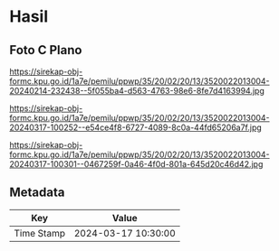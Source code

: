 # Hasil

## Foto C Plano

https://sirekap-obj-formc.kpu.go.id/1a7e/pemilu/ppwp/35/20/02/20/13/3520022013004-20240214-232438--5f055ba4-d563-4763-98e6-8fe7d4163994.jpg

https://sirekap-obj-formc.kpu.go.id/1a7e/pemilu/ppwp/35/20/02/20/13/3520022013004-20240317-100252--e54ce4f8-6727-4089-8c0a-44fd65206a7f.jpg

https://sirekap-obj-formc.kpu.go.id/1a7e/pemilu/ppwp/35/20/02/20/13/3520022013004-20240317-100301--0467259f-0a46-4f0d-801a-645d20c46d42.jpg


## Metadata

| Key        | Value               |
| ---------- | ------------------- |
| Time Stamp | 2024-03-17 10:30:00 |




